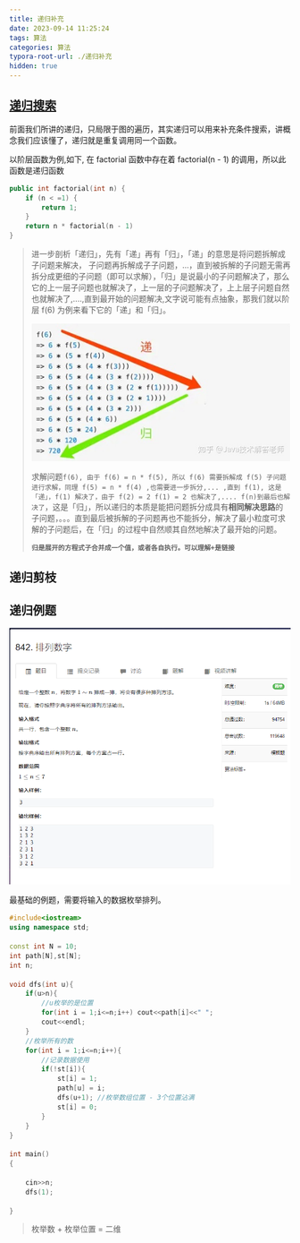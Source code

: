 ```yaml
---
title: 递归补充
date: 2023-09-14 11:25:24
tags: 算法
categories: 算法
typora-root-url: ./递归补充
hidden: true
---
```


## [递归搜索](https://juejin.cn/post/6844904008595816462)

前面我们所讲的递归，只局限于图的遍历，其实递归可以用来补充条件搜索，讲概念我们应该懂了，递归就是重复调用同一个函数。

以阶层函数为例,如下, 在 factorial 函数中存在着 factorial(n - 1) 的调用，所以此函数是递归函数

```c++
public int factorial(int n) {
    if (n < =1) {
        return 1;
    }
    return n * factorial(n - 1)
}
```

> 进一步剖析「递归」，先有「递」再有「归」，「递」的意思是将问题拆解成子问题来解决， 子问题再拆解成子子问题，...，直到被拆解的子问题无需再拆分成更细的子问题（即可以求解），「归」是说最小的子问题解决了，那么它的上一层子问题也就解决了，上一层的子问题解决了，上上层子问题自然也就解决了,....,直到最开始的问题解决,文字说可能有点抽象，那我们就以阶层 f(6) 为例来看下它的「递」和「归」。
>
> ![img](递归补充/v2-2dd5924b0c0aae21f92cf468861101dd_720w.webp)
>
> 求解问题`f(6), 由于 f(6) = n * f(5), 所以 f(6) 需要拆解成 f(5) 子问题进行求解，同理 f(5) = n * f(4) ,也需要进一步拆分,... ,直到 f(1), 这是「递」，f(1) 解决了，由于 f(2) = 2 f(1) = 2 也解决了,.... f(n)到最后也解决了`，这是「归」，所以递归的本质是能把问题拆分成具有**相同解决思路**的子问题，。。。直到最后被拆解的子问题再也不能拆分，解决了最小粒度可求解的子问题后，在「归」的过程中自然顺其自然地解决了最开始的问题。
>
> **`归是展开的方程式子合并成一个值，或者各自执行。可以理解+是链接`**

## 递归剪枝

## 递归例题

![image-20230915215507142](递归补充/image-20230915215507142.png)

最基础的例题，需要将输入的数据枚举排列。

```c++
#include<iostream>
using namespace std;

const int N = 10;
int path[N],st[N];
int n;

void dfs(int u){
    if(u>n){
        //u枚举的是位置
        for(int i = 1;i<=n;i++) cout<<path[i]<<" ";
        cout<<endl;
    }
    //枚举所有的数
    for(int i = 1;i<=n;i++){
        //记录数据使用
        if(!st[i]){
            st[i] = 1;
            path[u] = i;
            dfs(u+1); //枚举数组位置 - 3个位置沾满
            st[i] = 0;
        }
    }
}

int main()
{
    
    cin>>n;
    dfs(1);
    
}
```

> 枚举数 + 枚举位置 = 二维
